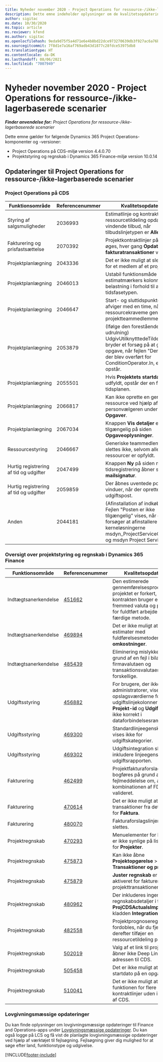 ```yaml
---
title: Nyheder november 2020 - Project Operations for ressource-/ikke-lagerbaserede scenarier
description: Dette emne indeholder oplysninger om de kvalitetsopdateringer, der er tilgængelige i udgivelsen i november 2020 af Project Operations for ressource/ikke-lagerbaserede scenarier.
author: sigitac
ms.date: 10/30/2020
ms.topic: article
ms.reviewer: kfend
ms.author: sigitac
ms.openlocfilehash: 9eda9d75f5a4d71e6e4b8bd22dce973270639db3f927ac6a76be5b3c4303fc31
ms.sourcegitcommit: 7f8d1e7a16af769adb43d1877c28fdce53975db8
ms.translationtype: HT
ms.contentlocale: da-DK
ms.lasthandoff: 08/06/2021
ms.locfileid: "7007949"
---
```

# <a name="whats-new-november-2020---project-operations-for-resourcenon-stocked-based-scenarios"></a>Nyheder november 2020 - Project Operations for ressource-/ikke-lagerbaserede scenarier

_**Finder anvendelse for:** Project Operations for ressource-/ikke-lagerbaserede scenarier_

Dette emne gælder for følgende Dynamics 365 Project Operations-komponenter og -versioner:

- Project Operations på CDS-miljø version 4.4.0.70
- Projektstyring og regnskab i Dynamics 365 Finance-miljø version 10.0.14

## <a name="updates-to-project-operations-for-resource-non-stocked-based-scenarios"></a>Opdateringer til Project Operations for ressource-/ikke-lagerbaserede scenarier

### <a name="project-operations-on-cds"></a>Project Operations på CDS

| Funktionsområde                 | Referencenummer | Kvalitetsopdatering                                                                                                                                                                    |
|------------------------------|------------------|-----------------------------------------------------------------------------------------------------------------------------------------------------------------------------------|
|   Styring af salgsmuligheder       | 2036993          | Estimatlinje og kontraktlinjer for ressourcetildeling opdateres på vindende tilbud, når tilbudslinjetypen er **Alle opgaver**.                                                 |
| Fakturering og prisfastsættelse          | 2070392          | Projektkontraktlinjer på fakturaen øges, hver gang **Opdater fakturatransaktioner** vælges.                                                                         |
| Projektplanlægning             | 2043336          | Det er ikke muligt at slette en post for et medlem af et projektteam.                                                                                                                                  |
| Projektplanlægning             | 2046013          | Ustabil funktionsmåde for estimatmærkers kolonner under belastning i forhold til ændring af tidsfasetypen.                                                                                   |
| Projektplanlægning             | 2046647          | Start- og sluttidspunkterne afviger med en time, når ressourcekraveme genereres fra projektteammedlemmer.                                                                      |
| Projektplanlægning             | 2053879          | (Ifølge den forestående CDS-udrulning) UdgivUtilknytttedeTildelinger bryder et forsøg på at gemme en opgave, når fejlen "Den værdi, der blev overført for ConditionOperator.In, er tom" opstår.                       |
| Projektplanlægning             | 2055501          | Hvis **Projektets startdato** ikke er udfyldt, opstår der en fejl i tidsplanen.                                                                                                      |
| Projektplanlægning             | 2066817          | Kan ikke oprette en generisk ressource ved hjælp af personvælgeren under fanen **Opgaver**.                                                                                                   |
| Projektplanlægning             | 2067034          | Knappen **Vis detaljer** er ikke tilgængelig på siden **Opgaveoplysninger**.                                                                                                       |
| Ressourcestyring          | 2046667          | Generiske teammedlemmer slettes ikke, selvom alle ressourcer er opfyldt.                                                                                                    |
| Hurtig registrering af tid og udgifter | 2047499          | Knappen **Ny** på siden med tidsregistrering åbner siden **Ny mailsignatur**.                                                                                               |
| Hurtig registrering af tid og udgifter | 2059859          | Der åbnes uventede pop op-vinduer, når der oprettes en udgiftspost.                                                                                                                         |
| Anden                        | 2044181          | (Afinstallation af indkøbsordre) - Fejlen "Posten er ikke tilgængelig" vises, når du forsøger at afinstallere kerneløsningerne msdyn_ProjectServiceCore_Patch og msdyn Project Service.  |

### <a name="project-management-and-accounting-in-dynamics-365-finance"></a>Oversigt over projektstyring og regnskab i Dynamics 365 Finance

| Funktionsområde        | Referencenummer | Kvalitetsopdatering                                                                                                                                                            |
|---------------------|------------------|---------------------------------------------------------------------------------------------------------------------------------------------------------------------------|
| Indtægtsanerkendelse | [451662](https://fix.lcs.dynamics.com/Issue/Details/?bugId=451662)           | Den estimerede gennemførelsesprocent for projektet er forkert, når kontrakten bruger en fremmed valuta og procenten for fuldtført arbejde for den færdige metode.                     |
| Indtægtsanerkendelse | [469894](https://fix.lcs.dynamics.com/Issue/Details/?bugId=469894)           | Det er ikke muligt at bogføre estimater med fuldførelsesmetoden **Faktisk omkostninger**.                                                                                                    |
| Indtægtsanerkendelse | [485439](https://fix.lcs.dynamics.com/Issue/Details/?bugId=485439)           | Eliminering mislykkes på grund af en fejl i bilagene, når firmavalutaen og transaktionsvalutaen er forskellige.                                              |
| Udgiftsstyring  | [456882](https://fix.lcs.dynamics.com/Issue/Details/?bugId=456822)           | For brugere, der ikke er administratorer, vises opslagsværdierne for udgiftslinjekolonner som f.eks **Projekt-id** og **Udgiftskategori** ikke korrekt i dataforbindelsesrammen. |
| Udgiftsstyring  | [469300](https://fix.lcs.dynamics.com/Issue/Details/?bugId=469300)           | Standardlinjeegenskaben vises ikke for udgiftskategorier.                                                                                                         |
| Udgiftsstyring  | [469302](https://fix.lcs.dynamics.com/Issue/Details/?bugId=469302)           | Udgiftsintegration skal inkludere linjeegenskaben fra udgiftsrapporten.                                                                                             |
| Fakturering           | [462499](https://fix.lcs.dynamics.com/Issue/Details/?bugId=462499)           | Projektfakturaforslag kan ikke bogføres på grund af en fejlmeddelelse om, at kombinationen af FD ikke blev valideret.                                                    |
| Fakturering           | [470614](https://fix.lcs.dynamics.com/Issue/Details/?bugId=470614)           | Det er ikke muligt at få vist transaktioner fra detaljesiden for **Faktura**.                                                                                                              |
| Fakturering           | [480070](https://fix.lcs.dynamics.com/Issue/Details/?bugId=480070)           | Fakturaforslagslinjer kan slettes.                                                                                                                                  |
| Projektregnskab  | [470293](https://fix.lcs.dynamics.com/Issue/Details/?bugId=470293)           | Menuelementer for **Prognose** er ikke synlige på listesiden for **Projekter**.                                                                                                   |
| Projektregnskab  | [475873](https://fix.lcs.dynamics.com/Issue/Details/?bugId=475873)           | Kan ikke åbne **Projektopgørelse**   > **Transaktioner og prognoser**.                                                                                                       |
| Projektregnskab  | [475879](https://fix.lcs.dynamics.com/Issue/Details/?bugId=475879)           | **Juster regnskab** er ikke aktiveret for fakturerede projekttransaktioner.                                                                                                  |
| Projektregnskab  | [480962](https://fix.lcs.dynamics.com/Issue/Details/?bugId=480962)           | Der inkluderes ingen regnskabsdetaljer i tabellen **ProjCDSActualsImport**, når kladden **Integration** bogføres.                                                  |
| Projektregnskab  | [482558](https://fix.lcs.dynamics.com/Issue/Details/?bugId=482558)           | Projektprognoseregistreringen fordobles, når du fjerner og derefter tilføjer en ressourcetildeling på ny.                                                                            |
| Projektregnskab  | [502019](https://fix.lcs.dynamics.com/Issue/Details/?bugId=502019)           | Valg af et link til projekt-ID åbner ikke Deep Link URL-adressen til CDS.                                                                                                         |
| Projektregnskab  | [505458](https://fix.lcs.dynamics.com/Issue/Details/?bugId=505458)           | Det er ikke muligt at opdatere startdato på en opgave i CDS.                                                                                                                           |
| Projektregnskab  | [510041](https://fix.lcs.dynamics.com/Issue/Details/?bugId=510041)           | Det er ikke muligt at aktivere funktionen for flere kontraktlinjer uden integration af CDS.                                                                                   |

### <a name="regulatory-updates"></a>Lovgivningsmæssige opdateringer
Du kan finde oplysninger om lovgivningsmæssige opdateringer til Finance and Operations-apps under [Lovgivningsmæssige opdateringer](/dynamics365/finance/localizations/regulatory-updates). Du kan også logge på LCS og få vist de planlagte lovgivningsmæssige opdateringer ved hjælp af værktøjet til fejlsøgning. Fejlsøgning giver dig mulighed for at søge efter land, funktionstype og udgivelse.


[!INCLUDE[footer-include](../includes/footer-banner.md)]